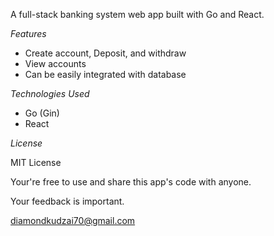 A full-stack banking system web app built with Go and React.

*Features*

- Create account, Deposit, and withdraw
- View accounts
- Can be easily integrated with database

*Technologies Used*

- Go (Gin)
- React


*License*

MIT License


Your're free to use and share this app's code with anyone. 

Your feedback is important.

diamondkudzai70@gmail.com

